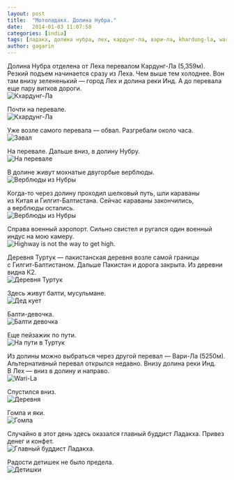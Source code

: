 ```yaml
---
layout: post
title:  "Мотоладакх. Долина Нубра."
date:   2014-01-03 11:07:58
categories: [india]
tags: [ладакх, долина нубра, лех, кардунг-ла, вари-ла, khardung-la, wari-la, туртук]
author: gagarin
---
```


Долина Нубра отделена от Леха перевалом Кардунг-Ла (5,359м). Резкий подъем начинается сразу из Леха. Чем выше тем холоднее. Вон там внизу зелененький — город Лех и долина реки Инд. А до перевала еще пару витков дороги.   
![Кхардунг-Ла](khardung-la.jpg)

Почти на перевале.   
![Кхардунг-Ла](khardung-la-1.jpg)

Уже возле самого перевала — обвал. Разгребали около часа.   
![Завал](zaval.jpg)

На перевале. Дальше вниз, в долину Нубру.   
![На перевале](na-perevale.jpg)

В долине живут мохнатые двугорбые верблюды.   
![Верблюды из Нубры](verbludy-iz-nubry.jpg)

Когда-то через долину проходил шелковый путь, шли караваны из Китая и Гилгит-Балтистана. Сейчас караваны закончились, а верблюды остались.   
![Верблюды из Нубры](verbludy-iz-nubry-1.jpg)

Справа военный аэропорт. Сильно свистел и ругался один военный индус на мою камеру.    
![Highway is not the way to get high.](highway-is-not-the-way-to-get.jpg)

Деревня Туртук — пакистанская деревня возле самой границы с Гилгит-Балтистаном. Дальше Пакистан и дорога закрыта. Из деревни видна К2.   
![Деревня Туртук](derevnya-turtuk.jpg)

Здесь живут балти, мусульмане.   
![Дед кует](ded-kuet.jpg)

Балти-девочка.   
![Балти девочка](balti-devochka.jpg)

Еще пейзажик по пути.   
![На пути в Туртук](na-puti-v-turtuk.jpg)

Из долины можно выбраться через другой перевал — Вари-Ла (5250м). Альтернативный перевал открылся недавно. Внизу долина реки Инд. В Лех — вниз в долину и направо.   
![Wari-La](wari-la.jpg)

Спустился вниз.   
![Деревня](derevnya.jpg)

Гомпа и яки.   
![Гомпа](gompa.jpg)

Случайно в этот день здесь оказался главный буддист Ладакха. Привез денег и конфет.   
![Главный буддист Ладакха.](glavnyi-buddist-ladakha.jpg)

Радости детишек не было предела.    
![Детишки](detishki.jpg)